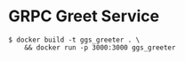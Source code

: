 # GRPC Greet Service

``` shell
$ docker build -t ggs_greeter . \
    && docker run -p 3000:3000 ggs_greeter
```
